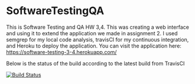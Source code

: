 # SoftwareTestingQA

This is Software Testing and QA HW 3,4. This was creating a web interface and using it to extend the application we made in assignment 2.
I used semgrep for my local code analysis, travisCI for my continuous integration, and Heroku to deploy the application.
You can visit the application here: https://software-testing-3-4.herokuapp.com/

Below is the status of the build according to the latest build from TravisCI

[![Build Status](https://travis-ci.org/CTMills/SoftwareTestingQA.svg?branch=main)](https://travis-ci.org/CTMills/SoftwareTestingQA)

